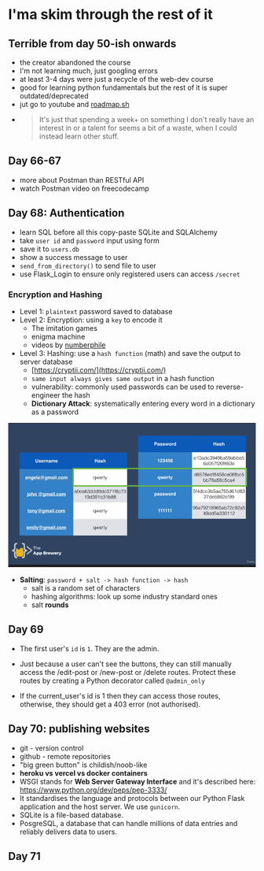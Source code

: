 # I'ma skim through the rest of it
## Terrible from day 50-ish onwards
- the creator abandoned the course
- I'm not learning much, just googling errors
- at least 3-4 days were just a recycle of the web-dev course
- good for learning python fundamentals but the rest of it is super outdated/deprecated
- jut go to youtube and [roadmap.sh](roadmap.sh)
- > It's just that spending a week+ on something I don't really have an interest in or a talent for seems a bit of a waste, when I could instead learn other stuff.

## Day 66-67
- more about Postman than RESTful API
- watch Postman video on freecodecamp

## Day 68: Authentication

- learn SQL before all this copy-paste SQLite and SQLAlchemy
- take `user id` and `password` input using form
- save it to `users.db`
- show a success message to user
- `send_from_directory()` to send file to user
- use Flask_Login to ensure only registered users can access `/secret`

### Encryption and Hashing

- Level 1: `plaintext` password saved to database
- Level 2: Encryption: using a `key` to encode it
    - The imitation games
    - enigma machine
    - videos by [numberphile](https://www.youtube.com/watch?v=G2_Q9FoD-oQ&ab_channel=Numberphile)
- Level 3: Hashing: use a `hash function` (math) and save the output to server database
    - [https://cryptii.com/](https://cryptii.com/)
    - `same input always gives same output` in a hash function
    - vulnerability: commonly used passwords can be used to reverse-engineer the hash
    - **Dictionary Attack**: systematically entering every word in a dictionary as a password

![image-20230102205001090](README-assets/image-20230102205001090.png)

- **Salting**: `password + salt -> hash function -> hash`
  - salt is a random set of characters
  - hashing algorithms: look up some industry standard ones
  - salt **rounds**

## Day 69

- The first user's `id` is `1`. They are the admin.

- Just because a user can't see the buttons, they can still manually  access the /edit-post or /new-post or /delete routes. Protect these  routes by creating a Python decorator called `@admin_only`

- If the current_user's id is 1 then they can access those routes, otherwise, they should get a 403 error (not authorised).

## Day 70: publishing websites

- git - version control
- github - remote repositories
- "big green button" is childish/noob-like
- **heroku vs vercel vs docker containers**
- WSGI stands for **Web Server Gateway Interface** and it's described here: https://www.python.org/dev/peps/pep-3333/
- It standardises the language and protocols between our Python Flask application and the host server. We use `gunicorn`.
- SQLite is a file-based database.
- PosgreSQL, a database that can handle millions of data entries and reliably delivers data to users.

## Day 71

